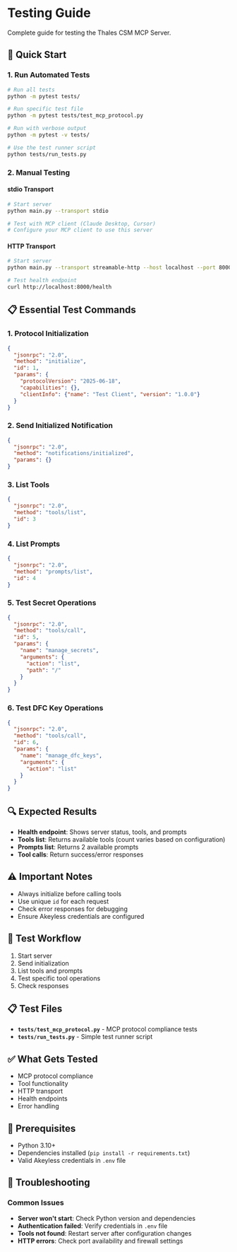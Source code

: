 # Testing Guide

Complete guide for testing the Thales CSM MCP Server.

## 🧪 **Quick Start**

### **1. Run Automated Tests**
```bash
# Run all tests
python -m pytest tests/

# Run specific test file
python -m pytest tests/test_mcp_protocol.py

# Run with verbose output
python -m pytest -v tests/

# Use the test runner script
python tests/run_tests.py
```

### **2. Manual Testing**

#### **stdio Transport**
```bash
# Start server
python main.py --transport stdio

# Test with MCP client (Claude Desktop, Cursor)
# Configure your MCP client to use this server
```

#### **HTTP Transport**
```bash
# Start server
python main.py --transport streamable-http --host localhost --port 8000

# Test health endpoint
curl http://localhost:8000/health
```

## 📋 **Essential Test Commands**

### **1. Protocol Initialization**
```json
{
  "jsonrpc": "2.0",
  "method": "initialize",
  "id": 1,
  "params": {
    "protocolVersion": "2025-06-18",
    "capabilities": {},
    "clientInfo": {"name": "Test Client", "version": "1.0.0"}
  }
}
```

### **2. Send Initialized Notification**
```json
{
  "jsonrpc": "2.0",
  "method": "notifications/initialized",
  "params": {}
}
```

### **3. List Tools**
```json
{
  "jsonrpc": "2.0",
  "method": "tools/list",
  "id": 3
}
```

### **4. List Prompts**
```json
{
  "jsonrpc": "2.0",
  "method": "prompts/list",
  "id": 4
}
```

### **5. Test Secret Operations**
```json
{
  "jsonrpc": "2.0",
  "method": "tools/call",
  "id": 5,
  "params": {
    "name": "manage_secrets",
    "arguments": {
      "action": "list",
      "path": "/"
    }
  }
}
```

### **6. Test DFC Key Operations**
```json
{
  "jsonrpc": "2.0",
  "method": "tools/call",
  "id": 6,
  "params": {
    "name": "manage_dfc_keys",
    "arguments": {
      "action": "list"
    }
  }
}
```

## 🔍 **Expected Results**

- **Health endpoint**: Shows server status, tools, and prompts
- **Tools list**: Returns available tools (count varies based on configuration)
- **Prompts list**: Returns 2 available prompts
- **Tool calls**: Return success/error responses

## ⚠️ **Important Notes**

- Always initialize before calling tools
- Use unique `id` for each request
- Check error responses for debugging
- Ensure Akeyless credentials are configured

## 🧪 **Test Workflow**

1. Start server
2. Send initialization
3. List tools and prompts
4. Test specific tool operations
5. Check responses

## 📋 **Test Files**

- **`tests/test_mcp_protocol.py`** - MCP protocol compliance tests
- **`tests/run_tests.py`** - Simple test runner script

## ✅ **What Gets Tested**

- MCP protocol compliance
- Tool functionality
- HTTP transport
- Health endpoints
- Error handling

## 🚀 **Prerequisites**

- Python 3.10+
- Dependencies installed (`pip install -r requirements.txt`)
- Valid Akeyless credentials in `.env` file

## 🔧 **Troubleshooting**

### **Common Issues**
- **Server won't start**: Check Python version and dependencies
- **Authentication failed**: Verify credentials in `.env` file
- **Tools not found**: Restart server after configuration changes
- **HTTP errors**: Check port availability and firewall settings